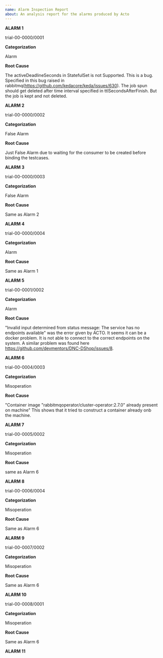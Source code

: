 ```yaml
---
name: Alarm Inspection Report
about: An analysis report for the alarms produced by Acto
---
```



**ALARM 1**

trial-00-0000/0001

**Categorization**

Alarm

**Root Cause**

The activeDeadlineSeconds in StatefulSet is not Supported. This is a bug. Specified in this bug raised in 
rabbitmq(https://github.com/kedacore/keda/issues/630). The job spun  should get deleted after time interval specified in ttlSecondsAfterFinish. But the job is kept
and not deleted.

**ALARM 2**

trial-00-0000/0002

**Categorization**

False Alarm

**Root Cause**

Just False Alarm due to waiting for the consumer to be created before binding the testcases.

**ALARM 3**

trial-00-0000/0003

**Categorization**

False Alarm

**Root Cause**

Same as Alarm 2

**ALARM 4**

trial-00-0000/0004

**Categorization**

Alarm

**Root Cause**

Same as Alarm 1

**ALARM 5**

trial-00-0001/0002

**Categorization**

Alarm

**Root Cause**

"Invalid input determined from status message: The service has no endpoints available" was the error given by ACTO. 
It seems it can be a docker problem. It is not able to connect to the correct endpoints on the system. A similar problem
was found here https://github.com/devmentors/DNC-DShop/issues/8. 



**ALARM 6**

trial-00-0004/0003

**Categorization**

Misoperation

**Root Cause**

"Container image \"rabbitmqoperator/cluster-operator:2.7.0\" already present on machine" This shows that it tried to construct a container already onb the machine.

**ALARM 7**

trial-00-0005/0002

**Categorization**

Misoperation

**Root Cause**

same as Alarm 6

**ALARM 8**

trial-00-0006/0004

**Categorization**

Misoperation

**Root Cause**

Same as Alarm 6

**ALARM 9**

trial-00-0007/0002

**Categorization**

Misoperation

**Root Cause**

Same as Alarm 6

**ALARM 10**

trial-00-0008/0001

**Categorization**

Misoperation

**Root Cause**

Same as Alarm 6

**ALARM 11**

